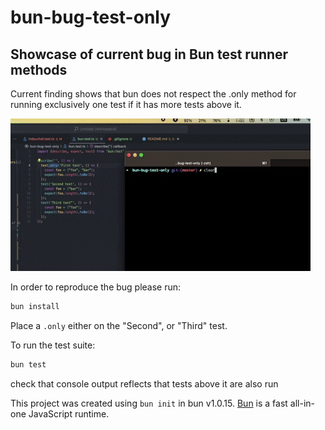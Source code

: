 # bun-bug-test-only

## Showcase of current bug in Bun test runner methods

Current finding shows that bun does not respect the .only method for running exclusively one test if it has more tests above it.

![Bug](test.gif)

In order to reproduce the bug please run:

```bash
bun install
```

Place a `.only` either on the "Second", or "Third" test.

To run the test suite:

```bash
bun test
```

check that console output reflects that tests above it are also run


This project was created using `bun init` in bun v1.0.15. [Bun](https://bun.sh) is a fast all-in-one JavaScript runtime.
